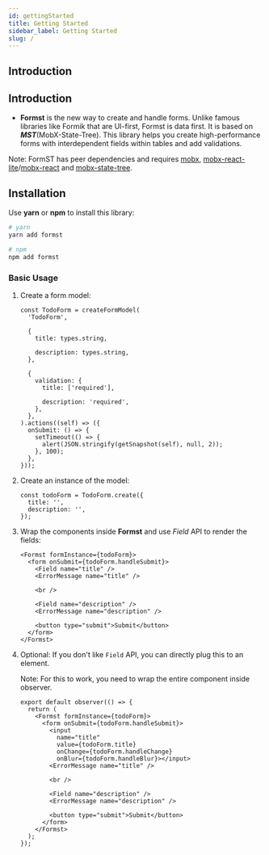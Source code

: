 ```yaml
---
id: gettingStarted
title: Getting Started
sidebar_label: Getting Started
slug: /
---
```


## Introduction

## Introduction

- **Formst** is the new way to create and handle forms. Unlike famous libraries like Formik that are UI-first, Formst is data first. It is based on **_MST_**(MobX-State-Tree). This library helps you create high-performance forms with interdependent fields within tables and add validations.

Note: FormST has peer dependencies and requires [mobx](https://mobx.js.org/), [mobx-react-lite](https://www.npmjs.com/package/mobx-react-lite)/[mobx-react](https://github.com/mobxjs/mobx-react) and [mobx-state-tree](https://mobx-state-tree.js.org/).

## Installation

Use **yarn** or **npm** to install this library:

```bash
# yarn
yarn add formst

# npm
npm add formst
```

### Basic Usage

1. Create a form model:

   ```tsx
   const TodoForm = createFormModel(
     'TodoForm',

     {
       title: types.string,

       description: types.string,
     },

     {
       validation: {
         title: ['required'],

         description: 'required',
       },
     },
   ).actions((self) => ({
     onSubmit: () => {
       setTimeout(() => {
         alert(JSON.stringify(getSnapshot(self), null, 2));
       }, 100);
     },
   }));
   ```

2. Create an instance of the model:

   ```tsx
   const todoForm = TodoForm.create({
     title: '',
     description: '',
   });
   ```

3. Wrap the components inside **Formst** and use _Field_ API to render the fields:

   ```tsx
   <Formst formInstance={todoForm}>
     <form onSubmit={todoForm.handleSubmit}>
       <Field name="title" />
       <ErrorMessage name="title" />

       <br />

       <Field name="description" />
       <ErrorMessage name="description" />

       <button type="submit">Submit</button>
     </form>
   </Formst>
   ```

4. Optional: If you don't like `Field` API, you can directly plug this to an element.

   Note: For this to work, you need to wrap the entire component inside observer.

   ```tsx
   export default observer(() => {
     return (
       <Formst formInstance={todoForm}>
         <form onSubmit={todoForm.handleSubmit}>
           <input
             name="title"
             value={todoForm.title}
             onChange={todoForm.handleChange}
             onBlur={todoForm.handleBlur}></input>
           <ErrorMessage name="title" />

           <br />

           <Field name="description" />
           <ErrorMessage name="description" />

           <button type="submit">Submit</button>
         </form>
       </Formst>
     );
   });
   ```
